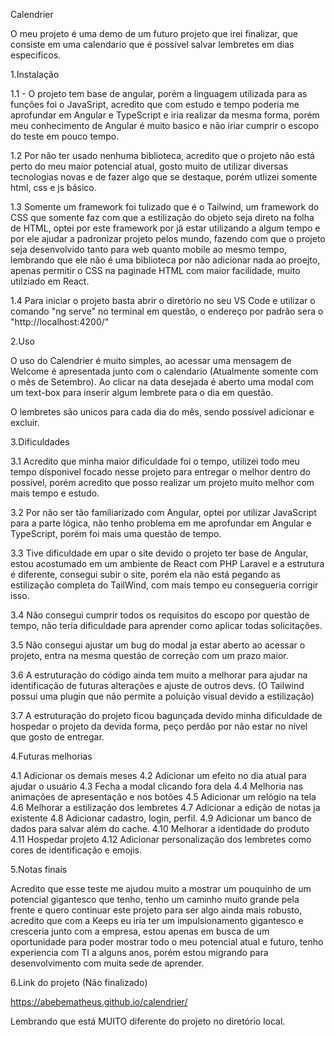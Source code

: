 Calendrier

O meu projeto é uma demo de um futuro projeto que irei finalizar, que consiste em uma calendario que é possível salvar lembretes em dias especificos.


1.Instalação

1.1 - O projeto tem base de angular, porém a linguagem utilizada para as funções foi o JavaSript, acredito que com estudo e tempo poderia me aprofundar em Angular e TypeScript e iria realizar da mesma forma, porém meu conhecimento de Angular é muito basico e não iriar cumprir o escopo do teste em pouco tempo.

1.2 Por não ter usado nenhuma biblioteca, acredito que o projeto não está perto do meu maior potencial atual, gosto muito de utilizar diversas tecnologias novas e de fazer algo que se destaque, porém utlizei somente html, css e js básico.

1.3 Somente um framework foi tulizado que é o Tailwind, um framework do CSS que somente faz com que a estilização do objeto seja direto na folha de HTML, optei por este framework por já estar utilizando a algum tempo e por ele ajudar a padronizar projeto pelos mundo, fazendo com que o projeto seja desenvolvido tanto para web quanto mobile ao mesmo tempo, lembrando que ele não é uma biblioteca por não adicionar nada ao proejto, apenas permitir o CSS na paginade HTML com maior facilidade, muito utilziado em React.

1.4 Para iniciar o projeto basta abrir o diretório no seu VS Code e utilizar o comando "ng serve" no terminal em questão, o endereço por padrão sera o "http://localhost:4200/"



2.Uso

O uso do Calendrier é muito simples, ao acessar uma mensagem de Welcome é apresentada junto com o calendario (Atualmente somente com o mês de Setembro). Ao clicar na data desejada é aberto uma modal com um text-box para inserir algum lembrete para o dia em questão. 

O lembretes são unicos para cada dia do mês, sendo possível adicionar e excluir.



3.Dificuldades

3.1 Acredito que minha maior dificuldade foi o tempo, utilizei todo meu tempo dísponivel focado nesse projeto para entregar o melhor dentro do possível, porém acredito que posso realizar um projeto muito melhor com mais tempo e estudo.

3.2 Por não ser tão familiarizado com Angular, optei por utilizar JavaScript para a parte lógica, não tenho problema em me aprofundar em Angular e TypeScript, porém foi mais uma questão de tempo.

3.3 Tive dificuldade em upar o site devido o projeto ter base de Angular, estou acostumado em um ambiente de React com PHP Laravel e a estrutura é diferente, consegui subir o site, porém ela não está pegando as estilização completa do TailWind, com mais tempo eu consegueria corrigir isso.

3.4 Não consegui cumprir todos os requisitos do escopo por questão de tempo, não teria dificuldade para aprender como aplicar todas solicitações.

3.5 Não consegui ajustar um bug do modal ja estar aberto ao acessar o projeto, entra na mesma questão de correção com um prazo maior.

3.6 A estruturação do código ainda tem muito a melhorar para ajudar na identificação de futuras alterações e ajuste de outros devs. (O Tailwind possui uma plugin que não permite a poluição visual devido a estilização)

3.7 A estruturação do projeto ficou bagunçada devido minha dificuldade de hospedar o projeto da devida forma, peço perdão por não estar no nível que gosto de entregar.




4.Futuras melhorias

4.1   Adicionar os demais meses
4.2   Adicionar um efeito no dia atual para ajudar o usuário
4.3   Fecha a modal clicando fora dela
4.4   Melhoria nas animações de apresentação e nos botões
4.5   Adicionar um relógio na tela
4.6   Melhorar a estilização dos lembretes
4.7   Adicionar a edição de notas ja existente
4.8   Adicionar cadastro, login, perfil.
4.9   Adicionar um banco de dados para salvar além do cache.
4.10  Melhorar a identidade do produto
4.11  Hospedar projeto
4.12  Adicionar personalização dos lembretes como cores de identificação e emojis.




5.Notas finais

Acredito que esse teste me ajudou muito a mostrar um pouquinho de um potencial gigantesco que tenho, tenho um caminho muito grande pela frente e quero continuar este projeto para ser algo ainda mais robusto, acredito que com a Keeps eu iria ter um impulsionamento gigantesco e cresceria junto com a empresa, estou apenas em busca de um oportunidade para poder mostrar todo o meu potencial atual e futuro, tenho experiencia com TI a alguns anos, porém estou migrando para desenvolvimento com muita sede de aprender.

6.Link do projeto (Não finalizado)

https://abebematheus.github.io/calendrier/

Lembrando que está MUITO diferente do projeto no diretório local.



